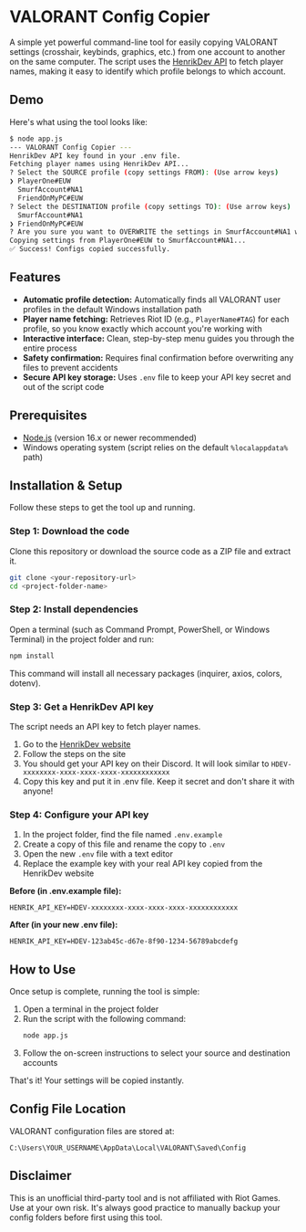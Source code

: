 # VALORANT Config Copier

A simple yet powerful command-line tool for easily copying VALORANT settings (crosshair, keybinds, graphics, etc.) from one account to another on the same computer. The script uses the [HenrikDev API](https://docs.henrikdev.xyz/) to fetch player names, making it easy to identify which profile belongs to which account.

## Demo

Here's what using the tool looks like:

```bash
$ node app.js
--- VALORANT Config Copier ---
HenrikDev API key found in your .env file.
Fetching player names using HenrikDev API...
? Select the SOURCE profile (copy settings FROM): (Use arrow keys)
❯ PlayerOne#EUW
  SmurfAccount#NA1
  FriendOnMyPC#EUW
? Select the DESTINATION profile (copy settings TO): (Use arrow keys)
  SmurfAccount#NA1
❯ FriendOnMyPC#EUW
? Are you sure you want to OVERWRITE the settings in SmurfAccount#NA1 with the settings from PlayerOne#EUW? This action cannot be undone. (y/N) y
Copying settings from PlayerOne#EUW to SmurfAccount#NA1...
✅ Success! Configs copied successfully.
```

## Features

- **Automatic profile detection:** Automatically finds all VALORANT user profiles in the default Windows installation path
- **Player name fetching:** Retrieves Riot ID (e.g., `PlayerName#TAG`) for each profile, so you know exactly which account you're working with
- **Interactive interface:** Clean, step-by-step menu guides you through the entire process
- **Safety confirmation:** Requires final confirmation before overwriting any files to prevent accidents
- **Secure API key storage:** Uses `.env` file to keep your API key secret and out of the script code

## Prerequisites

- [Node.js](https://nodejs.org/) (version 16.x or newer recommended)
- Windows operating system (script relies on the default `%localappdata%` path)

## Installation & Setup

Follow these steps to get the tool up and running.

### Step 1: Download the code

Clone this repository or download the source code as a ZIP file and extract it.

```bash
git clone <your-repository-url>
cd <project-folder-name>
```

### Step 2: Install dependencies

Open a terminal (such as Command Prompt, PowerShell, or Windows Terminal) in the project folder and run:

```bash
npm install
```

This command will install all necessary packages (inquirer, axios, colors, dotenv).

### Step 3: Get a HenrikDev API key

The script needs an API key to fetch player names.

1. Go to the [HenrikDev website](https://docs.henrikdev.xyz/authentication-and-authorization)
2. Follow the steps on the site
3. You should get your API key on their Discord. It will look similar to `HDEV-xxxxxxxx-xxxx-xxxx-xxxx-xxxxxxxxxxxx`
4. Copy this key and put it in .env file. Keep it secret and don't share it with anyone!

### Step 4: Configure your API key

1. In the project folder, find the file named `.env.example`
2. Create a copy of this file and rename the copy to `.env`
3. Open the new `.env` file with a text editor
4. Replace the example key with your real API key copied from the HenrikDev website

**Before (in .env.example file):**
```env
HENRIK_API_KEY=HDEV-xxxxxxxx-xxxx-xxxx-xxxx-xxxxxxxxxxxx
```

**After (in your new .env file):**
```env
HENRIK_API_KEY=HDEV-123ab45c-d67e-8f90-1234-56789abcdefg
```

## How to Use

Once setup is complete, running the tool is simple:

1. Open a terminal in the project folder
2. Run the script with the following command:
   ```bash
   node app.js
   ```
3. Follow the on-screen instructions to select your source and destination accounts

That's it! Your settings will be copied instantly.

## Config File Location

VALORANT configuration files are stored at:
```
C:\Users\YOUR_USERNAME\AppData\Local\VALORANT\Saved\Config
```

## Disclaimer

This is an unofficial third-party tool and is not affiliated with Riot Games. Use at your own risk. It's always good practice to manually backup your config folders before first using this tool.